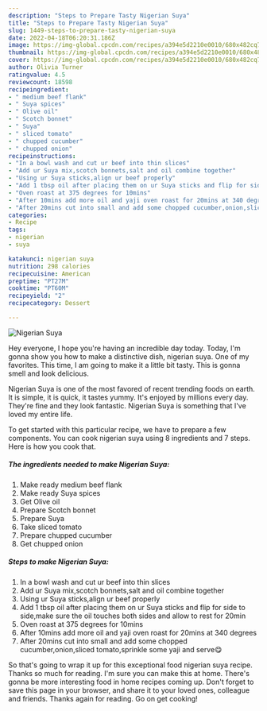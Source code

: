 ```yaml
---
description: "Steps to Prepare Tasty Nigerian Suya"
title: "Steps to Prepare Tasty Nigerian Suya"
slug: 1449-steps-to-prepare-tasty-nigerian-suya
date: 2022-04-18T06:20:31.186Z
image: https://img-global.cpcdn.com/recipes/a394e5d2210e0010/680x482cq70/nigerian-suya-recipe-main-photo.jpg
thumbnail: https://img-global.cpcdn.com/recipes/a394e5d2210e0010/680x482cq70/nigerian-suya-recipe-main-photo.jpg
cover: https://img-global.cpcdn.com/recipes/a394e5d2210e0010/680x482cq70/nigerian-suya-recipe-main-photo.jpg
author: Olivia Turner
ratingvalue: 4.5
reviewcount: 18598
recipeingredient:
- " medium beef flank"
- " Suya spices"
- " Olive oil"
- " Scotch bonnet"
- " Suya"
- " sliced tomato"
- " chupped cucumber"
- " chupped onion"
recipeinstructions:
- "In a bowl wash and cut ur beef into thin slices"
- "Add ur Suya mix,scotch bonnets,salt and oil combine together"
- "Using ur Suya sticks,align ur beef properly"
- "Add 1 tbsp oil after placing them on ur Suya sticks and flip for side to side,make sure the oil touches both sides and allow to rest for 20min"
- "Oven roast at 375 degrees for 10mins"
- "After 10mins add more oil and yaji oven roast for 20mins at 340 degrees"
- "After 20mins cut into small and add some chopped cucumber,onion,sliced tomato,sprinkle some yaji and serve😋"
categories:
- Recipe
tags:
- nigerian
- suya

katakunci: nigerian suya 
nutrition: 298 calories
recipecuisine: American
preptime: "PT27M"
cooktime: "PT60M"
recipeyield: "2"
recipecategory: Dessert

---
```



![Nigerian Suya](https://img-global.cpcdn.com/recipes/a394e5d2210e0010/680x482cq70/nigerian-suya-recipe-main-photo.jpg)

Hey everyone, I hope you're having an incredible day today. Today, I'm gonna show you how to make a distinctive dish, nigerian suya. One of my favorites. This time, I am going to make it a little bit tasty. This is gonna smell and look delicious.

Nigerian Suya is one of the most favored of recent trending foods on earth. It is simple, it is quick, it tastes yummy. It's enjoyed by millions every day. They're fine and they look fantastic. Nigerian Suya is something that I've loved my entire life.




To get started with this particular recipe, we have to prepare a few components. You can cook nigerian suya using 8 ingredients and 7 steps. Here is how you cook that.

<!--inarticleads1-->

##### The ingredients needed to make Nigerian Suya:

1. Make ready  medium beef flank
1. Make ready  Suya spices
1. Get  Olive oil
1. Prepare  Scotch bonnet
1. Prepare  Suya
1. Take  sliced tomato
1. Prepare  chupped cucumber
1. Get  chupped onion




<!--inarticleads2-->

##### Steps to make Nigerian Suya:

1. In a bowl wash and cut ur beef into thin slices
1. Add ur Suya mix,scotch bonnets,salt and oil combine together
1. Using ur Suya sticks,align ur beef properly
1. Add 1 tbsp oil after placing them on ur Suya sticks and flip for side to side,make sure the oil touches both sides and allow to rest for 20min
1. Oven roast at 375 degrees for 10mins
1. After 10mins add more oil and yaji oven roast for 20mins at 340 degrees
1. After 20mins cut into small and add some chopped cucumber,onion,sliced tomato,sprinkle some yaji and serve😋




So that's going to wrap it up for this exceptional food nigerian suya recipe. Thanks so much for reading. I'm sure you can make this at home. There's gonna be more interesting food in home recipes coming up. Don't forget to save this page in your browser, and share it to your loved ones, colleague and friends. Thanks again for reading. Go on get cooking!
